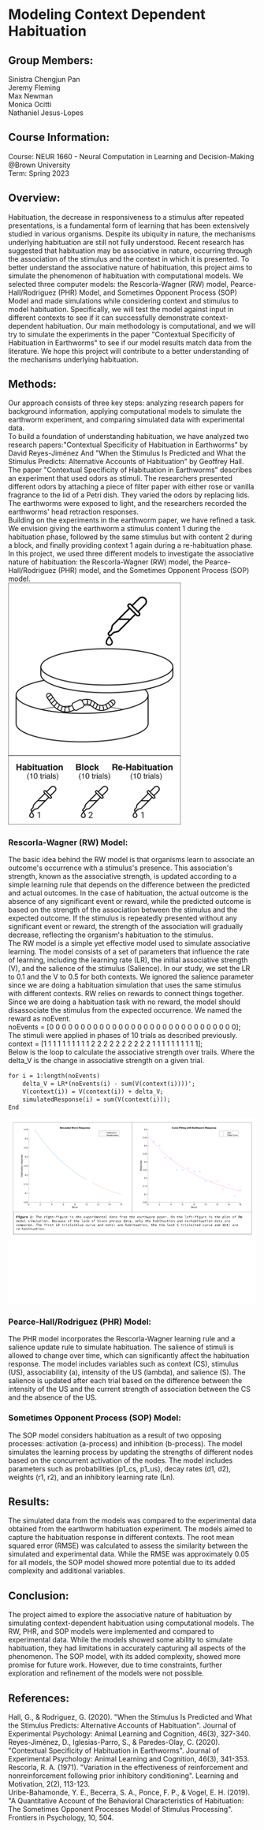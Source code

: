 # Modeling Context Dependent Habituation

## Group Members:
Sinistra Chengjun Pan  
Jeremy Fleming  
Max Newman  
Monica Ocitti  
Nathaniel Jesus-Lopes  

## Course Information:
Course: NEUR 1660 - Neural Computation in Learning and Decision-Making @Brown University  
Term: Spring 2023

## Overview:
Habituation, the decrease in responsiveness to a stimulus after repeated presentations, is a fundamental form of learning that has been extensively studied in various organisms. Despite its ubiquity in nature, the mechanisms underlying habituation are still not fully understood. Recent research has suggested that habituation may be associative in nature, occurring through the association of the stimulus and the context in which it is presented. To better understand the associative nature of habituation, this project aims to simulate the phenomenon of habituation with computational models. We selected three computer models: the Rescorla-Wagner (RW) model, Pearce-Hall/Rodriguez (PHR) Model, and Sometimes Opponent Process (SOP) Model and made simulations while considering context and stimulus to model habituation. Specifically, we will test the model against input in different contexts to see if it can successfully demonstrate context-dependent habituation. Our main methodology is computational, and we will try to simulate the experiments in the paper "Contextual Specificity of Habituation in Earthworms" to see if our model results match data from the literature. We hope this project will contribute to a better understanding of the mechanisms underlying habituation.

## Methods:
Our approach consists of three key steps: analyzing research papers for background information, applying computational models to simulate the earthworm experiment, and comparing simulated data with experimental data.  
To build a foundation of understanding habituation, we have analyzed two research papers:"Contextual Specificity of Habituation in Earthworms" by David Reyes-Jiménez And "When the Stimulus Is Predicted and What the Stimulus Predicts: Alternative Accounts of Habituation" by Geoffrey Hall.  
The paper "Contextual Specificity of Habituation in Earthworms" describes an experiment that used odors as stimuli. The researchers presented different odors by attaching a piece of filter paper with either rose or vanilla fragrance to the lid of a Petri dish. They varied the odors by replacing lids. The earthworms were exposed to light, and the researchers recorded the earthworms' head retraction responses.  
Building on the experiments in the earthworm paper, we have refined a task. We envision giving the earthworm a stimulus content 1 during the habituation phase, followed by the same stimulus but with content 2 during a block, and finally providing context 1 again during a re-habituation phase. In this project, we used three different models to investigate the associative nature of habituation: the Rescorla-Wagner (RW) model, the Pearce-Hall/Rodriguez (PHR) model, and the Sometimes Opponent Process (SOP) model.  
<img src="https://github.com/Sinistrapan/NEUR-1660-ContextHabituation/blob/main/EarthwormsV3.jpg" width="350">

### Rescorla-Wagner (RW) Model:  
The basic idea behind the RW model is that organisms learn to associate an outcome's occurrence with a stimulus's presence. This association's strength, known as the associative strength, is updated according to a simple learning rule that depends on the difference between the predicted and actual outcomes. In the case of habituation, the actual outcome is the absence of any significant event or reward, while the predicted outcome is based on the strength of the association between the stimulus and the expected outcome. If the stimulus is repeatedly presented without any significant event or reward, the strength of the association will gradually decrease, reflecting the organism's habituation to the stimulus.  
The RW model is a simple yet effective model used to simulate associative learning. The model consists of a set of parameters that influence the rate of learning, including the learning rate (LR), the initial associative strength (V), and the salience of the stimulus (Salience). In our study, we set the LR to 0.1 and the V to 0.5 for both contexts. We ignored the salience parameter since we are doing a habituation simulation that uses the same stimulus with different contexts. RW relies on rewards to connect things together. Since we are doing a habituation task with no reward, the model should disassociate the stimulus from the expected occurrence. We named the reward as noEvent.  
noEvents = [0 0 0 0 0 0 0 0 0 0 0 0 0 0 0 0 0 0 0 0 0 0 0 0 0 0 0 0 0 0];  
The stimuli were applied in phases of 10 trials as described previously.  
context = [1 1 1 1 1 1 1 1 1 1 2 2 2 2 2 2 2 2 2 2 1 1 1 1 1 1 1 1 1 1];  
Below is the loop to calculate the associative strength over trails. Where the delta_V is the change in associative strength on a given trial.  
```
for i = 1:length(noEvents)
    delta_V = LR*(noEvents(i) - sum(V(context(i))))'; 
    V(context(i)) = V(context(i)) + delta_V; 
    simulatedResponse(i) = sum(V(context(i))); 
End
```
<img src="https://github.com/Sinistrapan/NEUR-1660-ContextHabituation/blob/main/Figure2.png" width="600">

### Pearce-Hall/Rodriguez (PHR) Model:  
The PHR model incorporates the Rescorla-Wagner learning rule and a salience update rule to simulate habituation. The salience of stimuli is allowed to change over time, which can significantly affect the habituation response. The model includes variables such as context (CS), stimulus (US), associability (a), intensity of the US (lambda), and salience (S). The salience is updated after each trial based on the difference between the intensity of the US and the current strength of association between the CS and the absence of the US.

### Sometimes Opponent Process (SOP) Model:  
The SOP model considers habituation as a result of two opposing processes: activation (a-process) and inhibition (b-process). The model simulates the learning process by updating the strengths of different nodes based on the concurrent activation of the nodes. The model includes parameters such as probabilities (p1_cs, p1_us), decay rates (d1, d2), weights (r1, r2), and an inhibitory learning rate (Ln).

## Results:
The simulated data from the models was compared to the experimental data obtained from the earthworm habituation experiment. The models aimed to capture the habituation response in different contexts. The root mean squared error (RMSE) was calculated to assess the similarity between the simulated and experimental data. While the RMSE was approximately 0.05 for all models, the SOP model showed more potential due to its added complexity and additional variables.

## Conclusion:
The project aimed to explore the associative nature of habituation by simulating context-dependent habituation using computational models. The RW, PHR, and SOP models were implemented and compared to experimental data. While the models showed some ability to simulate habituation, they had limitations in accurately capturing all aspects of the phenomenon. The SOP model, with its added complexity, showed more promise for future work. However, due to time constraints, further exploration and refinement of the models were not possible.

## References:
Hall, G., & Rodriguez, G. (2020). "When the Stimulus Is Predicted and What the Stimulus Predicts: Alternative Accounts of Habituation". Journal of Experimental Psychology: Animal Learning and Cognition, 46(3), 327-340.  
Reyes-Jiménez, D., Iglesias-Parro, S., & Paredes-Olay, C. (2020). "Contextual Specificity of Habituation in Earthworms". Journal of Experimental Psychology: Animal Learning and Cognition, 46(3), 341-353.  
Rescorla, R. A. (1971). "Variation in the effectiveness of reinforcement and nonreinforcement following prior inhibitory conditioning". Learning and Motivation, 2(2), 113-123.  
Uribe-Bahamonde, Y. E., Becerra, S. A., Ponce, F. P., & Vogel, E. H. (2019). "A Quantitative Account of the Behavioral Characteristics of Habituation: The Sometimes Opponent Processes Model of Stimulus Processing". Frontiers in Psychology, 10, 504.  
